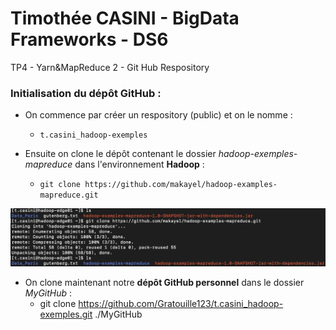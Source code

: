 # Timothée CASINI - BigData Frameworks - DS6
TP4 - Yarn&MapReduce 2 - Git Hub Respository

### Initialisation du dépôt **GitHub** :

- On commence par créer un respository (public) et on le nomme : 
  * `t.casini_hadoop-exemples`

- Ensuite on clone le dépôt contenant le dossier *hadoop-exemples-mapreduce* dans l'environnement **Hadoop** :
  * `git clone https://github.com/makayel/hadoop-examples-mapreduce.git`

![Dépôt hadoop-exemples-mapreduce](img1.jpg)

- On clone maintenant notre **dépôt GitHub personnel** dans le dossier *MyGitHub* :
  * git clone https://github.com/Gratouille123/t.casini_hadoop-exemples.git ./MyGitHub
